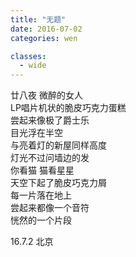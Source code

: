 ```yaml
---
title: "无题"
date: 2016-07-02
categories: wen

classes:
  - wide
---
```


廿八夜 微醉的女人  
LP唱片机状的脆皮巧克力蛋糕  
尝起来像极了爵士乐  
目光浮在半空  
与亮着灯的新屋同样高度  
灯光不过问墙边的发  
你看猫 猫看星星  
天空下起了脆皮巧克力屑  
每一片落在地上  
尝起来都像一个音符  
恍然的一个片段  

16.7.2 北京
